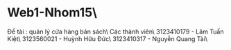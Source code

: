 # Web1-Nhom15\\
Đề tài : quản lý cửa hàng bán sách\\
Các thành viên\\
3123410179 - Lâm Tuấn Kiệt\\
3123560021 - Huỳnh Hữu Đức\\
3123410317 - Nguyễn Quang Tài\\
